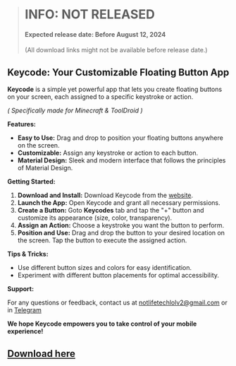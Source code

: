 > # INFO: NOT RELEASED
> #### Expected release date: Before August 12, 2024
> (All download links might not be available before release date.)


## Keycode: Your Customizable Floating Button App

**Keycode** is a simple yet powerful app that lets you create floating buttons on your screen, each assigned to a specific keystroke or action. 

*( Specifically made for Minecraft & ToolDroid )*

**Features:**

* **Easy to Use:** Drag and drop to position your floating buttons anywhere on the screen.
* **Customizable:** Assign any keystroke or action to each button.
* **Material Design:** Sleek and modern interface that follows the principles of Material Design.

**Getting Started:**

1. **Download and Install:** Download Keycode from the [website](https://tooldroid-poggers.neocities.org/#keycode).
2. **Launch the App:** Open Keycode and grant all necessary permissions.
3. **Create a Button:** Goto **Keycodes** tab and tap the "+" button and customize its appearance (size, color, transparency).
4. **Assign an Action:** Choose a keystroke you want the button to perform.
5. **Position and Use:** Drag and drop the button to your desired location on the screen. Tap the button to execute the assigned action.

**Tips & Tricks:**

* Use different button sizes and colors for easy identification.
* Experiment with different button placements for optimal accessibility.

**Support:**

For any questions or feedback, contact us at [notlifetechlolv2@gmail.com](mailto:notlifetechlolv2@gmail.com) or in [Telegram](https://t.me/ToolDroidOfficial)

**We hope Keycode empowers you to take control of your mobile experience!**

## [Download here](https://tooldroid-poggers.neocities.org/#keycode)
